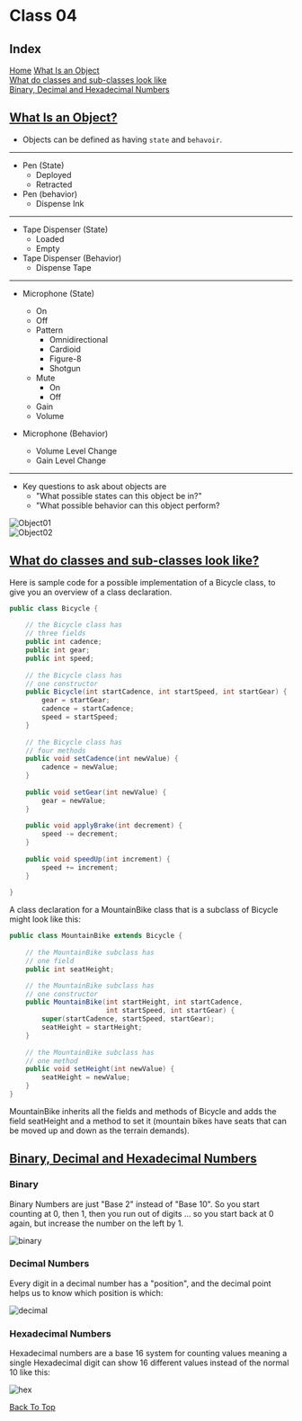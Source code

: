 # Class 04

## Index

[Home](../README.md)
[What Is an Object](#what-is-an-object)  
[What do classes and sub-classes look like](#what-do-classes-and-sub-classes-look-like)  
[Binary, Decimal and Hexadecimal Numbers](#binary-decimal-and-hexadecimal-numbers)

## [What Is an Object?](https://docs.oracle.com/javase/tutorial/java/concepts/)

- Objects can be defined as having `state` and `behavoir`.

---

- Pen (State)
  - Deployed
  - Retracted
- Pen (behavior)
  - Dispense Ink

---

- Tape Dispenser (State)
  - Loaded
  - Empty
- Tape Dispenser (Behavior)
  - Dispense Tape

---

- Microphone (State)
  - On
  - Off
  - Pattern
    - Omnidirectional
    - Cardioid
    - Figure-8
    - Shotgun
  - Mute
    - On
    - Off
  - Gain
  - Volume

- Microphone (Behavior)
  - Volume Level Change
  - Gain Level Change

---

- Key questions to ask about objects are
  - "What possible states can this object be in?"
  - "What possible behavior can this object perform?

![Object01](../img/401/Object01.png)  
![Object02](../img/401/Object02.png)

## [What do classes and sub-classes look like?](https://docs.oracle.com/javase/tutorial/java/javaOO/classes.html)

Here is sample code for a possible implementation of a Bicycle class, to give you an overview of a class declaration.  

```java
public class Bicycle {
        
    // the Bicycle class has
    // three fields
    public int cadence;
    public int gear;
    public int speed;
        
    // the Bicycle class has
    // one constructor
    public Bicycle(int startCadence, int startSpeed, int startGear) {
        gear = startGear;
        cadence = startCadence;
        speed = startSpeed;
    }
        
    // the Bicycle class has
    // four methods
    public void setCadence(int newValue) {
        cadence = newValue;
    }
        
    public void setGear(int newValue) {
        gear = newValue;
    }
        
    public void applyBrake(int decrement) {
        speed -= decrement;
    }
        
    public void speedUp(int increment) {
        speed += increment;
    }
        
}
```

A class declaration for a MountainBike class that is a subclass of Bicycle might look like this:

```java
public class MountainBike extends Bicycle {
        
    // the MountainBike subclass has
    // one field
    public int seatHeight;

    // the MountainBike subclass has
    // one constructor
    public MountainBike(int startHeight, int startCadence,
                        int startSpeed, int startGear) {
        super(startCadence, startSpeed, startGear);
        seatHeight = startHeight;
    }   
        
    // the MountainBike subclass has
    // one method
    public void setHeight(int newValue) {
        seatHeight = newValue;
    }   
}
```

MountainBike inherits all the fields and methods of Bicycle and adds the field seatHeight and a method to set it (mountain bikes have seats that can be moved up and down as the terrain demands).

## [Binary, Decimal and Hexadecimal Numbers](https://www.mathsisfun.com/binary-decimal-hexadecimal.html)

### Binary

Binary Numbers are just "Base 2" instead of "Base 10". So you start counting at 0, then 1, then you run out of digits ... so you start back at 0 again, but increase the number on the left by 1.

![binary](../img/401/binary.png)

### Decimal Numbers

Every digit in a decimal number has a "position", and the decimal point helps us to know which position is which:

![decimal](../img/401/decimal.png)  

### Hexadecimal Numbers

Hexadecimal numbers are a base 16 system for counting values meaning a single Hexadecimal digit can show 16 different values instead of the normal 10 like this:

![hex](../img/401/hex.png)

[Back To Top](#class-04)
